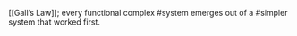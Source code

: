 [[Gall’s Law]]; every functional complex #system emerges  out of a #simpler system that worked first. 